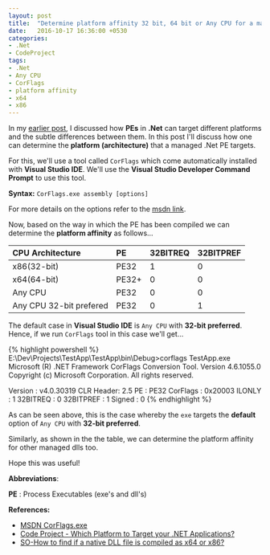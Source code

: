 ```yaml
---
layout: post
title:  "Determine platform affinity 32 bit, 64 bit or Any CPU for a managed .Net PE"
date:   2016-10-17 16:36:00 +0530
categories: 
- .Net
- CodeProject
tags:
- .Net
- Any CPU
- CorFlags  
- platform affinity
- x64
- x86
---
```


In my [earlier post]({{site.url}}/dealing-with-32-bit-64-bit-and-any-cpu-compilation-options-in-net.html), I discussed how **PEs** in **.Net** can target different platforms and the subtle differences between them.
In this post I'll discuss how one can determine the **platform (architecture)** that a managed .Net PE targets.

For this, we'll use a tool called `CorFlags` which come automatically installed with **Visual Studio IDE**. We'll use the **Visual Studio Developer Command Prompt** to use this tool.

**Syntax:**
`CorFlags.exe assembly [options]`

For more details on the options refer to the [msdn link](https://msdn.microsoft.com/en-us/library/ms164699&#40;v=vs.110&#41;.aspx).

Now, based on the way in which the PE has been compiled we can determine the **platform affinity** as follows...

|CPU Architecture|PE|32BITREQ|32BITPREF|
|:---|:---|:---|:---|
|x86(32-bit)|PE32|1|0|
|x64(64-bit)|PE32+|0|0|
|Any CPU|PE32|0|0|
|Any CPU 32-bit prefered|PE32|0|1|

The default case in **Visual Studio IDE** is `Any CPU` with **32-bit preferred**.
Hence, if we run `CorFlags` tool in this case we'll get...

{% highlight powershell %}
E:\Dev\Projects\TestApp\TestApp\bin\Debug>corflags TestApp.exe
Microsoft (R) .NET Framework CorFlags Conversion Tool.  Version  4.6.1055.0
Copyright (c) Microsoft Corporation.  All rights reserved.

Version   : v4.0.30319
CLR Header: 2.5
PE        : PE32
CorFlags  : 0x20003
ILONLY    : 1
32BITREQ  : 0
32BITPREF : 1
Signed    : 0
{% endhighlight %}

As can be seen above, this is the case whereby the `exe` targets the **default** option of `Any CPU` with **32-bit preferred**.

Similarly, as shown in the the table, we can determine the platform affinity for other managed dlls too.

Hope this was useful!

**Abbreviations**:

  **PE** : Process Executables (exe's and dll's)

**References:**

* [MSDN CorFlags.exe](https://msdn.microsoft.com/en-us/library/ms164699&#40;v=vs.110&#41;.aspx)
* [Code Project - Which Platform to Target your .NET Applications?](http://www.codeproject.com/Tips/1098551/Which-platform-to-target-your-NET-applications)
* [SO-How to find if a native DLL file is compiled as x64 or x86?](http://stackoverflow.com/questions/480696/how-to-find-if-a-native-dll-file-is-compiled-as-x64-or-x86/2418287#2418287)



